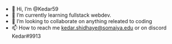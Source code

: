 - 👋 Hi, I’m @Kedar59
- 👀 I’m currently learning fullstack webdev.
- 💞️ I’m looking to collaborate on anything releated to coding
- 📫 How to reach me kedar.shidhaye@somaiya.edu or on discord Kedar#9913

<!---
Kedar59/Kedar59 is a ✨ special ✨ repository because its `README.md` (this file) appears on your GitHub profile.
You can click the Preview link to take a look at your changes.
--->
